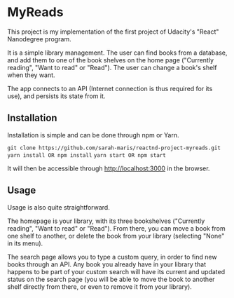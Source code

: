 # MyReads

This project is my implementation of the first project of Udacity's "React" Nanodegree program.

It is a simple library management. The user can find books from a database, and add them to one of the book shelves on the home page ("Currently reading", "Want to read" or "Read"). The user can change a book's shelf when they want.

The app connects to an API (Internet connection is thus required for its use), and persists its state from it.


## Installation

Installation is simple and can be done through npm or Yarn.

`git clone https://github.com/sarah-maris/reactnd-project-myreads.git`
`yarn install OR npm install`
`yarn start OR npm start`

It will then be accessible through [http://localhost:3000](http://localhost:3000) in the browser.

## Usage

Usage is also quite straightforward.

The homepage is your library, with its three bookshelves ("Currently reading", "Want to read" or "Read"). From there, you can move a book from one shelf to another, or delete the book from your library (selecting "None" in its menu).

The search page allows you to type a custom query, in order to find new books through an API. Any book you already have in your library that happens to be part of your custom search will have its current and updated status on the search page (you will be able to move the book to another shelf directly from there, or even to remove it from your library).

